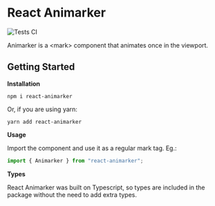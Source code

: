 # React Animarker

![Tests CI](https://github.com/keznet/react-animarker/actions/workflows/tests.yml/badge.svg)

Animarker is a \<mark\> component that animates once in the viewport.

## Getting Started

**Installation**

```
npm i react-animarker
```

Or, if you are using yarn:

```
yarn add react-animarker
```

**Usage**

Import the component and use it as a regular mark tag. Eg.:

```js
import { Animarker } from "react-animarker";
```

**Types**

React Animarker was built on Typescript, so types are included in the package without the need to add extra types.

